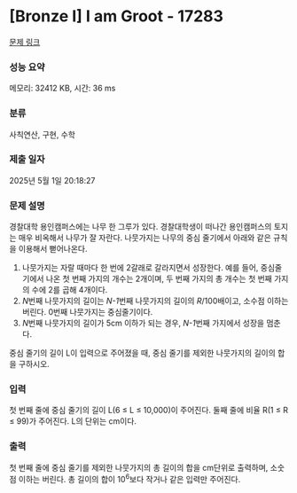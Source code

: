 # [Bronze I] I am Groot - 17283 

[문제 링크](https://www.acmicpc.net/problem/17283) 

### 성능 요약

메모리: 32412 KB, 시간: 36 ms

### 분류

사칙연산, 구현, 수학

### 제출 일자

2025년 5월 1일 20:18:27

### 문제 설명

<p>경찰대학 용인캠퍼스에는 나무 한 그루가 있다. 경찰대학생이 떠나간 용인캠퍼스의 토지는 매우 비옥해서 나무가 잘 자란다. 나뭇가지는 나무의 중심 줄기에서 아래와 같은 규칙을 이용해서 뻗어나온다.</p>

<ol>
	<li>나뭇가지는 자랄 때마다 한 번에 2갈래로 갈라지면서 성장한다. 예를 들어, 중심줄기에서 나온 첫 번째 가지의 개수는 2개이며, 두 번째 가지의 총 개수는 첫 번째 가지의 수에 2를 곱해 4개이다.</li>
	<li><em>N</em>번째 나뭇가지의 길이는 <em>N-1</em>번째 나뭇가지의 길이의 <em>R</em>/100배이고, 소수점 이하는 버린다. 0번째 나뭇가지는 중심줄기이다.</li>
	<li><em>N</em>번째 나뭇가지의 길이가 5cm 이하가 되는 경우, <em>N-1</em>번째 가지에서 성장을 멈춘다.</li>
</ol>

<p>중심 줄기의 길이 L이 입력으로 주어졌을 때, 중심 줄기를 제외한 나뭇가지의 길이의 합을 구하시오.</p>

### 입력 

 <p>첫 번째 줄에 중심 줄기의 길이 L(6 ≤ L ≤ 10,000)이 주어진다. 둘째 줄에 비율 R(1 ≤ R ≤ 99)가 주어진다. L의 단위는 cm이다.</p>

### 출력 

 <p>첫 번째 줄에 중심 줄기를 제외한 나뭇가지의 총 길이의 합을 cm단위로 출력하며, 소숫점 이하는 버린다. 총 길이의 합이 10<sup>6</sup>보다 작거나 같은 입력만 주어진다.</p>

